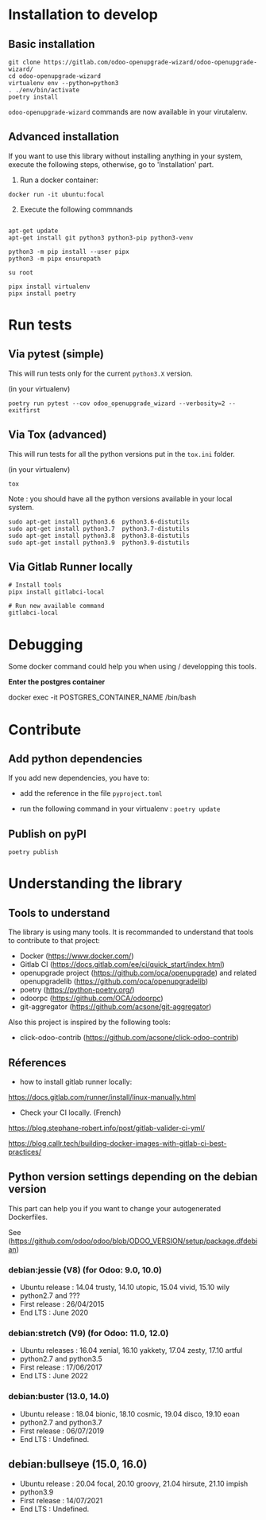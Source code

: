 # Installation to develop

## Basic installation

```
git clone https://gitlab.com/odoo-openupgrade-wizard/odoo-openupgrade-wizard/
cd odoo-openupgrade-wizard
virtualenv env --python=python3
. ./env/bin/activate
poetry install
```

``odoo-openupgrade-wizard`` commands are now available in your virutalenv.

## Advanced installation

If you want to use this library without installing anything in your
system, execute the following steps, otherwise, go to 'Installation' part.

1. Run a docker container:

``docker run -it ubuntu:focal``

2. Execute the following commnands

```

apt-get update
apt-get install git python3 python3-pip python3-venv

python3 -m pip install --user pipx
python3 -m pipx ensurepath

su root

pipx install virtualenv
pipx install poetry
```

# Run tests

## Via pytest (simple)

This will run tests only for the current ``python3.X`` version.

(in your virtualenv)
```
poetry run pytest --cov odoo_openupgrade_wizard --verbosity=2 --exitfirst
```

## Via Tox (advanced)

This will run tests for all the python versions put in the ``tox.ini`` folder.

(in your virtualenv)
```
tox
```

Note : you should have all the python versions available in your local system.


```
sudo apt-get install python3.6  python3.6-distutils
sudo apt-get install python3.7  python3.7-distutils
sudo apt-get install python3.8  python3.8-distutils
sudo apt-get install python3.9  python3.9-distutils
```

## Via Gitlab Runner locally


```
# Install tools
pipx install gitlabci-local

# Run new available command
gitlabci-local
```

# Debugging

Some docker command could help you when using / developping this tools.

**Enter the postgres container**

docker exec -it POSTGRES_CONTAINER_NAME /bin/bash

# Contribute

## Add python dependencies

If you add new dependencies, you have to:

- add the reference in the file ``pyproject.toml``

- run the following command in your virtualenv : ``poetry update``

## Publish on pyPI

```
poetry publish
```

# Understanding the library

## Tools to understand

The library is using many tools. It is recommanded to understand that tools
to contribute to that project:

* Docker (https://www.docker.com/)
* Gitlab CI (https://docs.gitlab.com/ee/ci/quick_start/index.html)
* openupgrade project (https://github.com/oca/openupgrade) and related openupgradelib (https://github.com/oca/openupgradelib)
* poetry (https://python-poetry.org/)
* odoorpc (https://github.com/OCA/odoorpc)
* git-aggregator (https://github.com/acsone/git-aggregator)

Also this project is inspired by the following tools:

* click-odoo-contrib (https://github.com/acsone/click-odoo-contrib)


## Réferences

- how to install gitlab runner locally:

https://docs.gitlab.com/runner/install/linux-manually.html

- Check your CI locally. (French)

https://blog.stephane-robert.info/post/gitlab-valider-ci-yml/

https://blog.callr.tech/building-docker-images-with-gitlab-ci-best-practices/


## Python version settings depending on the debian version

This part can help you if you want to change your autogenerated Dockerfiles.

See (https://github.com/odoo/odoo/blob/ODOO_VERSION/setup/package.dfdebian)

### debian:jessie (V8) (for Odoo: 9.0, 10.0)
- Ubuntu release : 14.04 trusty, 14.10 utopic, 15.04 vivid, 15.10 wily
- python2.7 and ???
- First release : 26/04/2015
- End LTS : June 2020

### debian:stretch (V9) (for Odoo: 11.0, 12.0)
- Ubuntu releases : 16.04 xenial, 16.10 yakkety, 17.04 zesty, 17.10 artful
- python2.7 and python3.5
- First release : 17/06/2017
- End LTS : June 2022

### debian:buster (13.0, 14.0)
- Ubuntu release : 18.04 bionic, 18.10 cosmic, 19.04 disco, 19.10 eoan
- python2.7 and python3.7
- First release : 06/07/2019
- End LTS : Undefined.

## debian:bullseye (15.0, 16.0)
- Ubuntu release : 20.04 focal, 20.10 groovy, 21.04 hirsute, 21.10 impish
- python3.9
- First release : 14/07/2021
- End LTS : Undefined.
